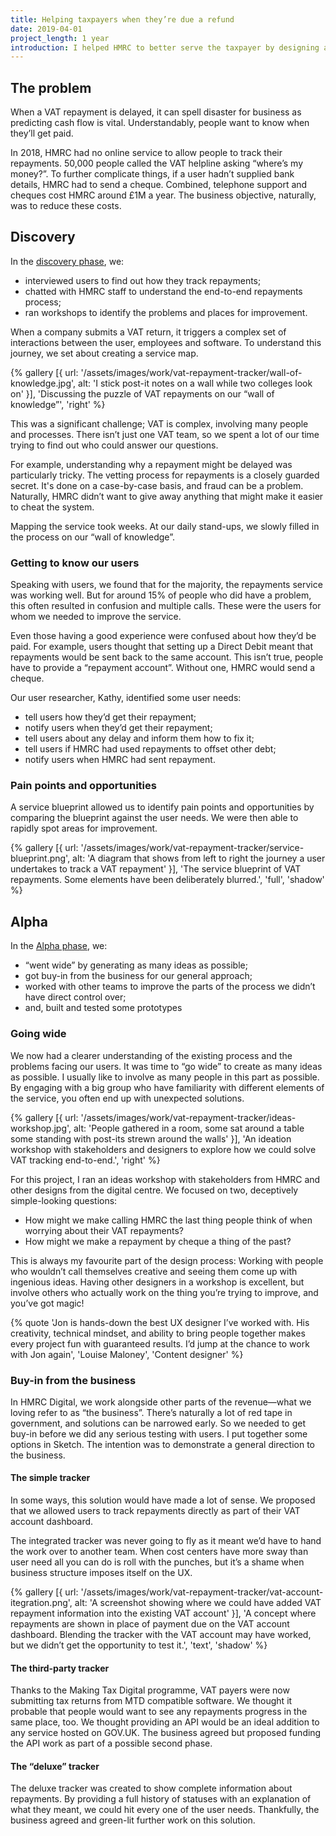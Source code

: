 ```yaml
---
title: Helping taxpayers when they’re due a refund
date: 2019-04-01
project_length: 1 year
introduction: I helped HMRC to better serve the taxpayer by designing a service to track VAT repayments online.
---
```

## The problem
When a VAT repayment is delayed, it can spell disaster for business as predicting cash flow is vital. Understandably, people want to know when they’ll get paid.

In 2018, HMRC had no online service to allow people to track their repayments. 50,000 people called the VAT helpline asking “where’s my money?”. To further complicate things, if a user hadn’t supplied bank details, HMRC had to send a cheque. Combined, telephone support and cheques cost HMRC around £1M a year. The business objective, naturally, was to reduce these costs.


## Discovery
In the [discovery phase](https://www.gov.uk/service-manual/agile-delivery/how-the-discovery-phase-works), we:

* interviewed users to find out how they track repayments;
* chatted with HMRC staff to understand the end-to-end repayments process;
* ran workshops to identify the problems and places for improvement.

When a company submits a VAT return, it triggers a complex set of interactions between the user, employees and software. To understand this journey, we set about creating a service map.

{% gallery [{
  url: '/assets/images/work/vat-repayment-tracker/wall-of-knowledge.jpg',
  alt: 'I stick post-it notes on a wall while two colleges look on'
}],
'Discussing the puzzle of VAT repayments on our “wall of knowledge”',
'right' %}

This was a significant challenge; VAT is complex, involving many people and processes. There isn’t just one VAT team, so we spent a lot of our time trying to find out who could answer our questions.

For example, understanding why a repayment might be delayed was particularly tricky. The vetting process for repayments is a closely guarded secret. It's done on a case-by-case basis, and fraud can be a problem. Naturally, HMRC didn’t want to give away anything that might make it easier to cheat the system.

Mapping the service took weeks. At our daily stand-ups, we slowly filled in the process on our “wall of knowledge”.

### Getting to know our users
Speaking with users, we found that for the majority, the repayments service was working well. But for around 15% of people who did have a problem, this often resulted in confusion and multiple calls. These were the users for whom we needed to improve the service.

Even those having a good experience were confused about how they’d be paid. For example, users thought that setting up a Direct Debit meant that repayments would be sent back to the same account. This isn’t true, people have to provide a “repayment account”. Without one, HMRC would send a cheque.

Our user researcher, Kathy, identified some user needs:

* tell users how they’d get their repayment;
* notify users when they’d get their repayment;
* tell users about any delay and inform them how to fix it;
* tell users if HMRC had used repayments to offset other debt;
* notify users when HMRC had sent repayment.

### Pain points and opportunities
A service blueprint allowed us to identify pain points and opportunities by comparing the blueprint against the user needs. We were then able to rapidly spot areas for improvement.

{% gallery [{
  url: '/assets/images/work/vat-repayment-tracker/service-blueprint.png',
  alt: 'A diagram that shows from left to right the journey a user undertakes to track a VAT repayment'
}],
'The service blueprint of VAT repayments. Some elements have been deliberately blurred.',
'full',
'shadow' %}

## Alpha
In the [Alpha phase](https://www.gov.uk/service-manual/agile-delivery/how-the-alpha-phase-works), we:

* “went wide” by generating as many ideas as possible;
* got buy-in from the business for our general approach;
* worked with other teams to improve the parts of the process we didn’t have direct control over;
* and, built and tested some prototypes

### Going wide
We now had a clearer understanding of the existing process and the problems facing our users. It was time to “go wide” to create as many ideas as possible. I usually like to involve as many people in this part as possible. By engaging with a big group who have familiarity with different elements of the service, you often end up with unexpected solutions.

{% gallery [{
  url: '/assets/images/work/vat-repayment-tracker/ideas-workshop.jpg',
  alt: 'People gathered in a room, some sat around a table some standing with post-its strewn around the walls'
}],
'An ideation workshop with stakeholders and designers to explore how we could solve VAT tracking end-to-end.',
'right' %}

For this project, I ran an ideas workshop with stakeholders from HMRC and other designs from the digital centre. We focused on two, deceptively simple-looking questions:

* How might we make calling HMRC the last thing people think of when worrying about their VAT repayments?
* How might we make a repayment by cheque a thing of the past?

This is always my favourite part of the design process: Working with people who wouldn’t call themselves creative and seeing them come up with ingenious ideas. Having other designers in a workshop is excellent, but involve others who actually work on the thing you’re trying to improve, and you’ve got magic!

{% quote 
'Jon is hands-down the best UX designer I’ve worked with. His creativity, technical mindset, and ability to bring people together makes every project fun with guaranteed results. I’d jump at the chance to work with Jon again',
'Louise Maloney',
'Content designer'
%}

### Buy-in from the business
In HMRC Digital, we work alongside other parts of the revenue—what we loving refer to as “the business”. There’s naturally a lot of red tape in government, and solutions can be narrowed early. So we needed to get buy-in before we did any serious testing with users. I put together some options in Sketch. The intention was to demonstrate a general direction to the business.

#### The simple tracker
In some ways, this solution would have made a lot of sense. We proposed that we allowed users to track repayments directly as part of their VAT account dashboard.

The integrated tracker was never going to fly as it meant we’d have to hand the work over to another team. When cost centers have more sway than user need all you can do is roll with the punches, but it’s a shame when business structure imposes itself on the UX.

{% gallery [{
  url: '/assets/images/work/vat-repayment-tracker/vat-account-itegration.png',
  alt: 'A screenshot showing where we could have added VAT repayment information into the existing VAT account'
}],
'A concept where repayments are shown in place of payment due on the VAT account dashboard. Blending the tracker with the VAT account may have worked, but we didn’t get the opportunity to test it.',
'text',
'shadow'
%}

#### The third-party tracker
Thanks to the Making Tax Digital programme, VAT payers were now submitting tax returns from MTD compatible software. We thought it probable that people would want to see any repayments progress in the same place, too. We thought providing an API would be an ideal addition to any service hosted on GOV.UK. The business agreed but proposed funding the API work as part of a possible second phase.

#### The “deluxe” tracker
The deluxe tracker was created to show complete information about repayments. By providing a full history of statuses with an explanation of what they meant, we could hit every one of the user needs. Thankfully, the business agreed and green-lit further work on this solution.